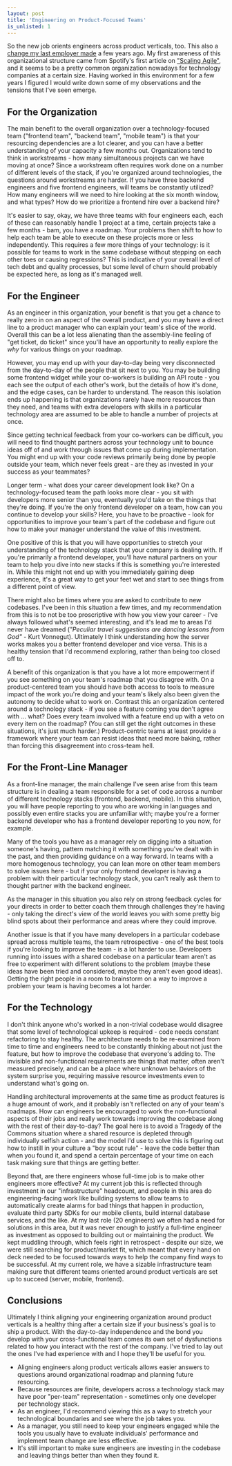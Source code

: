 ```yaml
---
layout: post
title: 'Engineering on Product-Focused Teams'
is_unlisted: 1
---
```


So the new job orients engineers across product verticals, too.  This also a [change my last employer made](http://engineering.tilt.com/engineering-your-organization/) a few years ago.  My first awareness of this organizational structure came from Spotify's first article on ["Scaling Agile"](https://labs.spotify.com/2014/03/27/spotify-engineering-culture-part-1/), and it seems to be a pretty common organization nowadays for technology companies at a certain size.  Having worked in this environment for a few years I figured I would write down some of my observations and the tensions that I've seen emerge.

## For the Organization

The main benefit to the overall organization over a technology-focused team ("frontend team", "backend team", "mobile team") is that your resourcing dependencies are a lot clearer, and you can have a better understanding of your capacity a few months out.  Organizations tend to think in workstreams - how many simultaneous projects can we have moving at once? Since a workstream often requires work done on a number of different levels of the stack, if you're organized around technologies, the questions around workstreams are harder.  If you have three backend engineers and five frontend engineers, will teams be constantly utilized?  How many engineers will we need to hire looking at the six month window, and what types?  How do we prioritize a frontend hire over a backend hire?

It's easier to say, okay, we have three teams with four engineers each, each of these can reasonably handle 1 project at a time, certain projects take a few months - bam, you have a roadmap.  Your problems then shift to how to help each team be able to execute on these projects more or less independently.  This requires a few more things of your technology: is it possible for teams to work in the same codebase without stepping on each other toes or causing regressions?  This is indicative of your overall level of tech debt and quality processes, but some level of churn should probably be expected here, as long as it's managed well.

## For the Engineer

As an engineer in this organization, your benefit is that you get a chance to really zero in on an aspect of the overall product, and you may have a direct line to a product manager who can explain your team's slice of the world.  Overall this can be a lot less alienating than the assembly-line feeling of "get ticket, do ticket" since you'll have an opportunity to really explore the _why_ for various things on your roadmap.

However, you may end up with your day-to-day being very disconnected from the day-to-day of the people that sit next to you.  You may be building some frontend widget while your co-workers is building an API route - you each see the output of each other's work, but the details of how it's done, and the edge cases, can be harder to understand.  The reason this isolation ends up happening is that organizations rarely have more resources than they need, and teams with extra developers with skills in a particular technology area are assumed to be able to handle a number of projects at once.

Since getting technical feedback from your co-workers can be difficult, you will need to find thought partners across your technology unit to bounce ideas off of and work through issues that come up during implementation.  You might end up with your code reviews primarily being done by people outside your team, which never feels great - are they as invested in your success as your teammates?

Longer term - what does your career development look like?  On a technology-focused team the path looks more clear - you sit with developers more senior than you, eventually you'd take on the things that they're doing.  If you're the only frontend developer on a team, how can you continue to develop your skills?  Here, you have to be proactive - look for opportunities to improve your team's part of the codebase and figure out how to make your manager understand the value of this investment.

One positive of this is that you will have opportunities to stretch your understanding of the technology stack that your company is dealing with.  If you're primarily a frontend developer, you'll have natural partners on your team to help you dive into new stacks if this is something you're interested in.  While this might not end up with you immediately gaining deep experience, it's a great way to get your feet wet and start to see things from a different point of view.

There might also be times where you are asked to contribute to new codebases.  I've been in this situation a few times, and my recommendation from this is to not be too proscriptive with how you view your career - I've always followed what's seemed interesting, and it's lead me to areas I'd never have dreamed (_"Peculiar travel suggestions are dancing lessons from God"_ - Kurt Vonnegut).  Ultimately I think understanding how the server works makes you a better frontend developer and vice versa.  This is a healthy tension that I'd recommend exploring, rather than being too closed off to.

A benefit of this organization is that you have a lot more empowerment if you see something on your team's roadmap that you disagree with.  On a product-centered team you should have both access to tools to measure impact of the work you're doing and your team's likely also been given the autonomy to decide what to work on.  Contrast this an organization centered around a technology stack - if you see a feature coming you don't agree with ... what?  Does every team involved with a feature end up with a veto on every item on the roadmap?  (You can still get the right outcomes in these situations, it's just much harder.)  Product-centric teams at least provide a framework where your team can resist ideas that need more baking, rather than forcing this disagreement into cross-team hell.

## For the Front-Line Manager

As a front-line manager, the main challenge I've seen arise from this team structure is in dealing a team responsible for a set of code across a number of different technology stacks (frontend, backend, mobile).  In this situation, you will have people reporting to you who are working in languages and possibly even entire stacks you are unfamiliar with; maybe you're a former backend developer who has a frontend developer reporting to you now, for example.

Many of the tools you have as a manager rely on digging into a situation someone's having, pattern matching it with something you've dealt with in the past, and then providing guidance on a way forward.  In teams with a more homogenous technology, you can lean more on other team members to solve issues here - but if your only frontend developer is having a problem with their particular technology stack, you can't really ask them to thought partner with the backend engineer.

As the manager in this situation you also rely on strong feedback cycles for your directs in order to better coach them through challenges they're having - only taking the direct's view of the world leaves you with some pretty big blind spots about their performance and areas where they could improve.

Another issue is that if you have many developers in a particular codebase spread across multiple teams, the team retrospective - one of the best tools if you're looking to improve the team - is a lot harder to use.  Developers running into issues with a shared codebase on a particular team aren't as free to experiment with different solutions to the problem (maybe these ideas have been tried and considered, maybe they aren't even good ideas).  Getting the right people in a room to brainstorm on a way to improve a problem your team is having becomes a lot harder.

## For the Technology

I don't think anyone who's worked in a non-trivial codebase would disagree that some level of technological upkeep is required - code needs constant refactoring to stay healthy.  The architecture needs to be re-examined from time to time and engineers need to be constantly thinking about not just the feature, but how to improve the codebase that everyone's adding to.  The invisible and non-functional requirements are things that matter, often aren't measured precisely, and can be a place where unknown behaviors of the system surprise you, requiring massive resource investments even to understand what's going on.

Handling architectural improvements at the same time as product features is a huge amount of work, and it probably isn't reflected on any of your team's roadmaps.  How can engineers be encouraged to work the non-functional aspects of their jobs and really work towards improving the codebase along with the rest of their day-to-day?  The goal here is to avoid a Tragedy of the Commons situation where a shared resource is depleted through individually selfish action - and the model I'd use to solve this is figuring out how to instill in your culture a "boy scout rule" - leave the code better than when you found it, and spend a certain percentage of your time on each task making sure that things are getting better.

Beyond that, are there engineers whose full-time job is to make other engineers more effective?  At my current job this is reflected through investment in our "infrastructure" headcount, and people in this area do engineering-facing work like building systems to allow teams to automatically create alarms for bad things that happen in production, evaluate third party SDKs for our mobile clients, build internal database services, and the like.  At my last role (20 engineers) we often had a need for solutions in this area, but it was never enough to justify a full-time engineer as investment as opposed to building out or maintaining the product.  We kept muddling through, which feels right in retrospect - despite our size, we were still searching for product/market fit, which meant that every hand on deck needed to be focused towards ways to help the company find ways to be successful.  At my current role, we have a sizable infrastructure team making sure that different teams oriented around product verticals are set up to succeed (server, mobile, frontend).

## Conclusions

Ultimately I think aligning your engineering organization around product verticals is a healthy thing after a certain size if your business's goal is to ship a product.  With the day-to-day independence and the bond you develop with your cross-functional team comes its own set of dysfunctions related to how you interact with the rest of the company.  I've tried to lay out the ones I've had experience with and I hope they'll be useful for you.

* Aligning engineers along product verticals allows easier answers to questions around organizational roadmap and planning future resourcing.
* Because resources are finite, developers across a technology stack may have poor "per-team" representation - sometimes only one developer per technology stack.
* As an engineer, I'd recommend viewing this as a way to stretch your technological boundaries and see where the job takes you.
* As a manager, you still need to keep your engineers engaged while the tools you usually have to evaluate individuals' performance and implement team change are less effective.
* It's still important to make sure engineers are investing in the codebase and leaving things better than when they found it.
